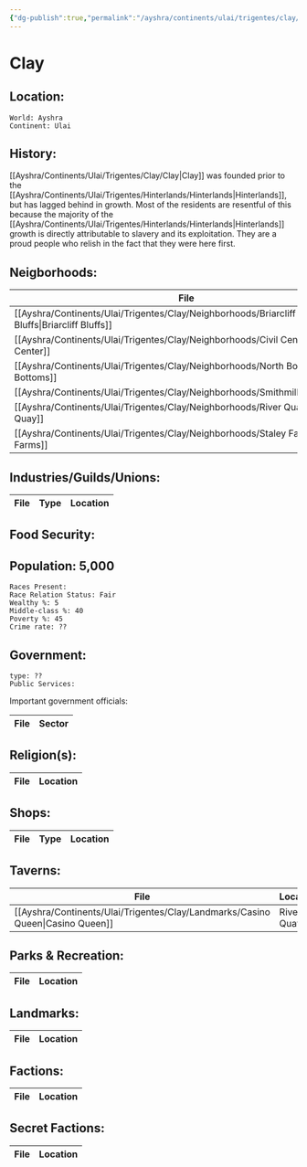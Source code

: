 ```yaml
---
{"dg-publish":true,"permalink":"/ayshra/continents/ulai/trigentes/clay/clay/"}
---
```


# Clay

## Location:
	World: Ayshra
	Continent: Ulai
	

## History:
[[Ayshra/Continents/Ulai/Trigentes/Clay/Clay\|Clay]] was founded prior to the [[Ayshra/Continents/Ulai/Trigentes/Hinterlands/Hinterlands\|Hinterlands]], but has lagged behind in growth. Most of the residents are resentful of this because the majority of the [[Ayshra/Continents/Ulai/Trigentes/Hinterlands/Hinterlands\|Hinterlands]] growth is directly attributable to slavery and its exploitation. They are a proud people who relish in the fact that they were here first. 
## Neigborhoods:
| File                                                                                            | Type                            | Summary |
| ----------------------------------------------------------------------------------------------- | ------------------------------- | ------- |
| [[Ayshra/Continents/Ulai/Trigentes/Clay/Neighborhoods/Briarcliff Bluffs\|Briarcliff Bluffs]] | residential                     | \-      |
| [[Ayshra/Continents/Ulai/Trigentes/Clay/Neighborhoods/Civil Center\|Civil Center]]           | residential/commercial/industry | \-      |
| [[Ayshra/Continents/Ulai/Trigentes/Clay/Neighborhoods/North Bottoms\|North Bottoms]]         | industry                        | \-      |
| [[Ayshra/Continents/Ulai/Trigentes/Clay/Neighborhoods/Smithmille\|Smithmille]]               | residential/industry            | \-      |
| [[Ayshra/Continents/Ulai/Trigentes/Clay/Neighborhoods/River Quay\|River Quay]]               | commercial/industry             | \-      |
| [[Ayshra/Continents/Ulai/Trigentes/Clay/Neighborhoods/Staley Farms\|Staley Farms]]           | industry                        | \-      |


## Industries/Guilds/Unions:
| File | Type | Location |
| ---- | ---- | -------- |

## Food Security:

## Population: 5,000 

	Races Present: 
	Race Relation Status: Fair
	Wealthy %: 5
	Middle-class %: 40
	Poverty %: 45
	Crime rate: ??
	

## Government:
	type: ??
	Public Services:

Important government officials:

| File | Sector |
| ---- | ------ |


## Religion(s):
| File | Location |
| ---- | -------- |

## Shops:
| File | Type | Location |
| ---- | ---- | -------- |

## Taverns:
| File                                                                              | Location   |
| --------------------------------------------------------------------------------- | ---------- |
| [[Ayshra/Continents/Ulai/Trigentes/Clay/Landmarks/Casino Queen\|Casino Queen]] | River Quay |

## Parks & Recreation:
| File | Location |
| ---- | -------- |

## Landmarks:
| File | Location |
| ---- | -------- |

## Factions:
| File | Location |
| ---- | -------- |

## Secret Factions:
| File | Location |
| ---- | -------- |


